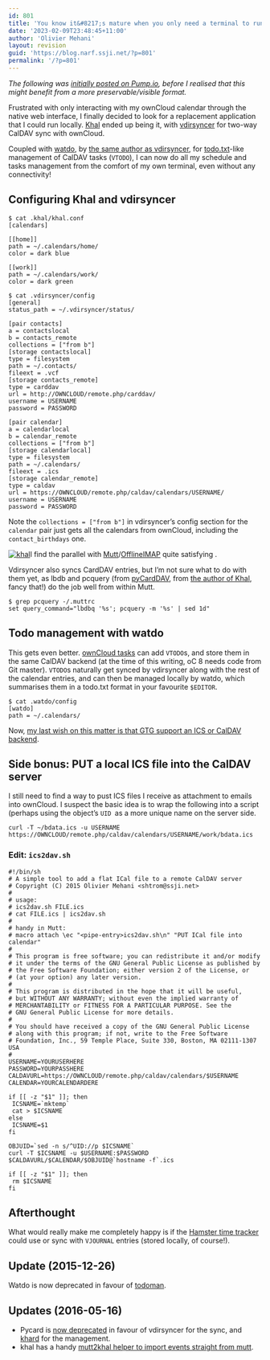 ```yaml
---
id: 801
title: 'You know it&#8217;s mature when you only need a terminal to run it (CalDAV tools for the console)'
date: '2023-02-09T23:48:45+11:00'
author: 'Olivier Mehani'
layout: revision
guid: 'https://blog.narf.ssji.net/?p=801'
permalink: '/?p=801'
---
```


*The following was [initially posted on Pump.io](https://1realtime.net/shtrom/image/PYjFmjQ_S-qaqTF44ksanA), before I realised that this might benefit from a more preservable/visible format.*

Frustrated with only interacting with my ownCloud calendar through the native web interface, I finally decided to look for a replacement application that I could run locally. [Khal](http://lostpackets.de/khal/index.html) ended up being it, with [vdirsyncer](https://github.com/untitaker/vdirsyncer) for two-way CalDAV sync with ownCloud.

Coupled with [watdo](https://github.com/untitaker/watdo), by [the same author as vdirsyncer](https://unterwaditzer.net/), for [todo.txt](http://todotxt.com/)-like management of CalDAV tasks (`VTODO`), I can now do all my schedule and tasks management from the comfort of my own terminal, even without any connectivity!

## Configuring Khal and vdirsyncer

```
$ cat .khal/khal.conf
[calendars]

[[home]]
path = ~/.calendars/home/
color = dark blue

[[work]]
path = ~/.calendars/work/
color = dark green
```

```
$ cat .vdirsyncer/config
[general]
status_path = ~/.vdirsyncer/status/

[pair contacts]
a = contactslocal
b = contacts_remote
collections = ["from b"]
[storage contactslocal]
type = filesystem
path = ~/.contacts/
fileext = .vcf
[storage contacts_remote]
type = carddav
url = http://OWNCLOUD/remote.php/carddav/
username = USERNAME
password = PASSWORD

[pair calendar]
a = calendarlocal
b = calendar_remote
collections = ["from b"]
[storage calendarlocal]
type = filesystem
path = ~/.calendars/
fileext = .ics
[storage calendar_remote]
type = caldav
url = https://OWNCLOUD/remote.php/caldav/calendars/USERNAME/
username = USERNAME
password = PASSWORD
```

Note the `collections = ["from b"]` in vdirsyncer’s config section for the `calendar` pair just gets all the calendars from ownCloud, including the `contact_birthdays` one.

[![khal](http://narf.jencuthbert.com/wp-content/uploads/sites/3/2015/03/khal-300x168.png)](http://narf.jencuthbert.com/wp-content/uploads/sites/3/2015/03/khal.png)I find the parallel with [Mutt](http://www.mutt.org/)/[OfflineIMAP](http://offlineimap.org/) quite satisfying .

Vdirsyncer also syncs CardDAV entries, but I’m not sure what to do with them yet, as lbdb and pcquery (from [pyCardDAV](http://lostpackets.de/pycarddav/), from [the author of Khal](http://lostpackets.de/), fancy that!) do the job well from within Mutt.

```
$ grep pcquery -/.muttrc
set query_command="lbdbq '%s'; pcquery -m '%s' | sed 1d"
```

## Todo management with watdo

This gets even better. [ownCloud tasks](https://apps.owncloud.com/content/show.php/Tasks+Enhanced?content=164356) can add `VTODO`s, and store them in the same CalDAV backend (at the time of this writing, oC 8 needs code from Git master). `VTODO`s naturally get synced by vdirsyncer along with the rest of the calendar entries, and can then be managed locally by watdo, which summarises them in a todo.txt format in your favourite `$EDITOR`.

```
$ cat .watdo/config 
[watdo]
path = ~/.calendars/
```

Now, [my last wish on this matter is that GTG support an ICS or CalDAV backend](https://github.com/getting-things-gnome/gtg/issues/96).

## Side bonus: PUT a local ICS file into the CalDAV server

I still need to find a way to pust ICS files I receive as attachment to emails into ownCloud. I suspect the basic idea is to wrap the following into a script (perhaps using the object’s `UID `as a more unique name on the server side.

```
curl -T ~/bdata.ics -u USERNAME https://OWNCLOUD/remote.php/caldav/calendars/USERNAME/work/bdata.ics
```

### Edit: `ics2dav.sh`

```
#!/bin/sh
# A simple tool to add a flat ICal file to a remote CalDAV server
# Copyright (C) 2015 Olivier Mehani <shtrom@ssji.net>
# 
# usage:
# ics2dav.sh FILE.ics
# cat FILE.ics | ics2dav.sh
# 
# handy in Mutt:
# macro attach \ec "<pipe-entry>ics2dav.sh\n" "PUT ICal file into calendar"
# 
# This program is free software; you can redistribute it and/or modify
# it under the terms of the GNU General Public License as published by
# the Free Software Foundation; either version 2 of the License, or
# (at your option) any later version.
# 
# This program is distributed in the hope that it will be useful,
# but WITHOUT ANY WARRANTY; without even the implied warranty of
# MERCHANTABILITY or FITNESS FOR A PARTICULAR PURPOSE. See the
# GNU General Public License for more details.
# 
# You should have received a copy of the GNU General Public License
# along with this program; if not, write to the Free Software
# Foundation, Inc., 59 Temple Place, Suite 330, Boston, MA 02111-1307 USA
#
USERNAME=YOURUSERHERE
PASSWORD=YOURPASSHERE
CALDAVURL=https://OWNCLOUD/remote.php/caldav/calendars/$USERNAME
CALENDAR=YOURCALENDARDERE

if [[ -z "$1" ]]; then
 ICSNAME=`mktemp`
 cat > $ICSNAME
else
 ICSNAME=$1
fi

OBJUID=`sed -n s/^UID://p $ICSNAME`
curl -T $ICSNAME -u $USERNAME:$PASSWORD $CALDAVURL/$CALENDAR/$OBJUID@`hostname -f`.ics

if [[ -z "$1" ]]; then
 rm $ICSNAME
fi
```

## Afterthought

What would really make me completely happy is if the [Hamster time tracker](https://projecthamster.wordpress.com/) could use or sync with `VJOURNAL` entries (stored locally, of course!).

## Update (2015-12-26)

Watdo is now deprecated in favour of [todoman](https://github.com/hobarrera/todoman).

## Updates (2016-05-16)

- Pycard is [now deprecated](https://github.com/geier/pycarddav/issues/92) in favour of vdirsyncer for the sync, and [khard](https://github.com/scheibler/khard/) for the management.
- khal has a handy [mutt2khal helper to import events straight from mutt](https://github.com/pimutils/khal/blob/master/misc/mutt2khal).